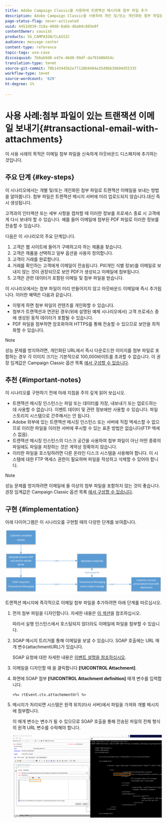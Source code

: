 ```yaml
---
title: Adobe Campaign Classic을 사용하여 트랜잭션 메시지에 첨부 파일 추가
description: Adobe Campaign Classic을 사용하여 개인 및/또는 개인화된 첨부 파일을 통해 거래 기반의 이메일을 전송하는 방법 살펴보기
page-status-flag: never-activated
uuid: 4452d839-318a-49d8-8abb-4ba04c803e9f
contentOwner: sauviat
products: SG_CAMPAIGN/CLASSIC
audience: message-center
content-type: reference
topic-tags: use-case
discoiquuid: 7b8ab9d6-e47e-46d8-99df-da793486654c
translation-type: tm+mt
source-git-commit: 70b143445b2e77128b9404e35d96b39694d55335
workflow-type: tm+mt
source-wordcount: '629'
ht-degree: 1%

---
```



# 사용 사례:첨부 파일이 있는 트랜잭션 이메일 보내기{#transactional-email-with-attachments}

이 사용 사례의 목적은 이메일 첨부 파일을 신속하게 아웃바운드 디스패치에 추가하는 것입니다.

## 주요 단계 {#key-steps}

이 시나리오에서는 개별 및/또는 개인화된 첨부 파일로 트랜잭션 이메일을 보내는 방법을 알아봅니다. 첨부 파일은 트랜잭션 메시지 서버에 미리 업로드되지 않습니다.대신 즉시 생성됩니다.

고객과의 인터랙션 또는 세부 사항을 캡처할 때 이러한 정보를 프로세스 종료 시 고객에게 다시 보내야 할 수 있습니다. 예를 들어 이메일에 첨부된 PDF 파일로 이러한 정보를 전송할 수 있습니다.

다음은 이 시나리오의 주요 단계입니다.

1. 고객은 웹 사이트에 들어가 구매하고자 하는 제품을 찾습니다.
1. 고객은 제품을 선택하고 일부 옵션을 사용자 정의합니다.
1. 고객이 거래를 완료합니다.
1. 거래를 확인하는 고객에게 이메일이 전송됩니다. PII(개인 식별 정보)를 이메일로 보내지 않는 것이 권장되므로 보안 PDF가 생성되고 이메일에 첨부됩니다.
1. 고객은 관련 데이터가 포함된 이메일 및 첨부 파일을 받습니다.

이 시나리오에서는 첨부 파일이 미리 만들어지지 않고 아웃바운드 이메일에 즉시 추가됩니다. 이러한 혜택은 다음과 같습니다.

* 이렇게 하면 첨부 파일의 컨텐츠를 개인화할 수 있습니다.
* 첨부가 트랜잭션과 연관된 경우(위에 설명된 예제 시나리오에서) 고객 프로세스 중에 생성된 동적 데이터가 포함될 수 있습니다.
* PDF 파일을 첨부하면 암호화하여 HTTPS를 통해 전송할 수 있으므로 보안을 최적화할 수 있습니다.

>[!NOTE]
>
>성능 문제를 방지하려면, 개인화된 URL에서 즉시 다운로드한 이미지를 첨부 파일로 포함하는 경우 각 이미지 크기는 기본적으로 100,000바이트를 초과할 수 없습니다. 이 권장 임계값은 Campaign Classic 옵션 목록 [에서 구성할 수 있습니다](../../installation/using/configuring-campaign-options.md#delivery).

## 추천 {#important-notes}

이 시나리오를 구현하기 전에 아래 지침을 주의 깊게 읽어 보십시오.

* 트랜잭션 메시징 인스턴스는 파일 또는 데이터를 저장, 내보내기 또는 업로드하는 데 사용할 수 없습니다. 이벤트 데이터 및 관련 정보에만 사용할 수 있습니다. 파일 스토리지 시스템으로 간주해서는 안 됩니다.
* Adobe 외부에 있는 트랜잭션 메시징 인스턴스 또는 서버에 직접 액세스할 수 없으므로 이러한 파일을 이러한 서버에 푸시할 수 있는 표준 방법은 없습니다(FTP 액세스 없음).
* 트랜잭션 메시징 인스턴스의 디스크 공간을 사용하여 첨부 파일이 아닌 어떤 종류의 파일에도 파일을 저장하는 것은 계약상 정확하지 않습니다.
* 이러한 파일을 호스팅하려면 다른 온라인 디스크 시스템을 사용해야 합니다. 이 시스템에 대한 FTP 액세스 권한이 필요하며 파일을 작성하고 삭제할 수 있어야 합니다.

>[!NOTE]
>
>성능 문제를 방지하려면 이메일에 둘 이상의 첨부 파일을 포함하지 않는 것이 좋습니다. 권장 임계값은 Campaign Classic 옵션 목록 [에서 구성할 수 있습니다](../../installation/using/configuring-campaign-options.md#delivery).

## 구현 {#implementation}

아래 다이어그램은 이 시나리오를 구현할 때의 다양한 단계를 보여줍니다.

![](assets/message-center-uc1.png)

트랜잭션 메시지에 즉각적으로 이메일 첨부 파일을 추가하려면 아래 단계를 따르십시오.

1. 먼저 첨부 파일을 디자인합니다. 자세한 내용은 [이 섹션](../../delivery/using/attaching-files.md#attach-a-personalized-file)을 참조하십시오.

   따라서 실행 인스턴스에서 호스팅되지 않더라도 이메일에 파일을 첨부할 수 있습니다.

1. SOAP 메시지 트리거를 통해 이메일을 보낼 수 있습니다. SOAP 호출에는 URL 매개 변수(attachmentURL)가 있습니다.

   SOAP 요청에 대한 자세한 내용은 [이벤트 설명을 참조하십시오](../../message-center/using/event-description.md).

1. 이메일을 디자인할 때 을 클릭합니다 **[!UICONTROL Attachment]**.

1. 화면에 SOAP 첨부 **[!UICONTROL Attachment definition]** 매개 변수를 입력합니다.

   ```
   <%= rtEvent.ctx.attachementUrl %>
   ```

1. 메시지가 처리되면 시스템은 원격 위치(타사 서버)에서 파일을 가져와 개별 메시지에 첨부합니다.

   이 매개 변수는 변수가 될 수 있으므로 SOAP 호출을 통해 전송된 파일의 전체 형식의 원격 URL 변수를 수락해야 합니다.

   ![](assets/message-center-uc2.png)
